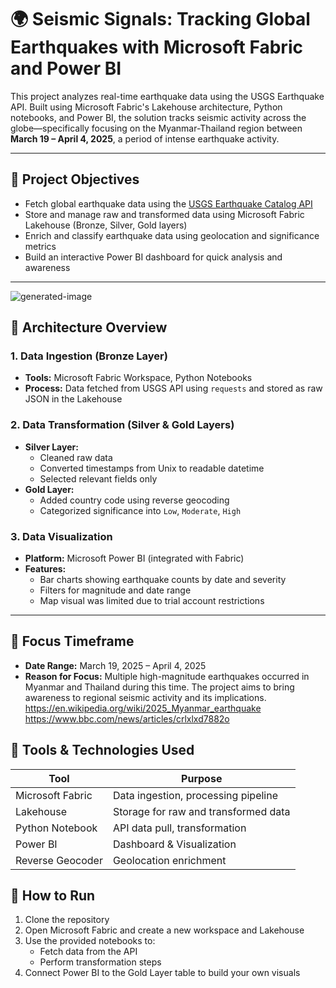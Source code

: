 # 🌍 Seismic Signals: Tracking Global Earthquakes with Microsoft Fabric and Power BI

This project analyzes real-time earthquake data using the USGS Earthquake API. Built using Microsoft Fabric's Lakehouse architecture, Python notebooks, and Power BI, the solution tracks seismic activity across the globe—specifically focusing on the Myanmar-Thailand region between **March 19 – April 4, 2025**, a period of intense earthquake activity.

---

## 📌 Project Objectives

- Fetch global earthquake data using the [USGS Earthquake Catalog API](https://earthquake.usgs.gov/fdsnws/event/1/)
- Store and manage raw and transformed data using Microsoft Fabric Lakehouse (Bronze, Silver, Gold layers)
- Enrich and classify earthquake data using geolocation and significance metrics
- Build an interactive Power BI dashboard for quick analysis and awareness

---

![generated-image](https://github.com/user-attachments/assets/186402ac-f85e-4321-a0a7-80c4be769a88)



## 🧱 Architecture Overview

### 1. **Data Ingestion (Bronze Layer)**
- **Tools:** Microsoft Fabric Workspace, Python Notebooks
- **Process:** Data fetched from USGS API using `requests` and stored as raw JSON in the Lakehouse

### 2. **Data Transformation (Silver & Gold Layers)**
- **Silver Layer:** 
  - Cleaned raw data
  - Converted timestamps from Unix to readable datetime
  - Selected relevant fields only
- **Gold Layer:**
  - Added country code using reverse geocoding
  - Categorized significance into `Low`, `Moderate`, `High`

### 3. **Data Visualization**
- **Platform:** Microsoft Power BI (integrated with Fabric)
- **Features:**
  - Bar charts showing earthquake counts by date and severity
  - Filters for magnitude and date range
  - Map visual was limited due to trial account restrictions

---

## 📅 Focus Timeframe

- **Date Range:** March 19, 2025 – April 4, 2025
- **Reason for Focus:** Multiple high-magnitude earthquakes occurred in Myanmar and Thailand during this time. The project aims to bring awareness to regional seismic activity and its implications.
 https://en.wikipedia.org/wiki/2025_Myanmar_earthquake
 https://www.bbc.com/news/articles/crlxlxd7882o



## 🔧 Tools & Technologies Used

| Tool            | Purpose                             |
|-----------------|-------------------------------------|
| Microsoft Fabric| Data ingestion, processing pipeline |
| Lakehouse       | Storage for raw and transformed data|
| Python Notebook | API data pull, transformation       |
| Power BI        | Dashboard & Visualization           |
| Reverse Geocoder| Geolocation enrichment              |


## 🚀 How to Run

1. Clone the repository
2. Open Microsoft Fabric and create a new workspace and Lakehouse
3. Use the provided notebooks to:
   - Fetch data from the API
   - Perform transformation steps
4. Connect Power BI to the Gold Layer table to build your own visuals

